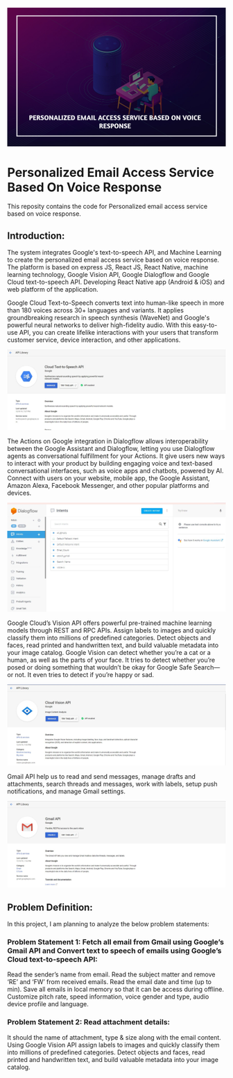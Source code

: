 ![Title-image](https://github.com/nitish1310/Personalized-email-access-service-based-on-voice-response/blob/master/Images/Title-Image.jpg)

# Personalized Email Access Service Based On Voice Response
This reposity contains the code for Personalized email access service based on voice response.

## Introduction:

The system integrates Google's text-to-speech API, and Machine Learning to create the personalized email access service based on voice response. The platform is based on express JS, React JS, React Native, machine learning technology, Google Vision API, Google Dialogflow and Google Cloud text-to-speech API. Developing React Native app (Android & iOS) and web platform of the application.

Google Cloud Text-to-Speech converts text into human-like speech in more than 180 voices across 30+ languages and variants. It applies groundbreaking research in speech synthesis (WaveNet) and Google's powerful neural networks to deliver high-fidelity audio. With this easy-to-use API, you can create lifelike interactions with your users that transform customer service, device interaction, and other applications.

![Google-Text-to-Speech-image](https://github.com/nitish1310/Personalized-email-access-service-based-on-voice-response/blob/master/Images/Google-Text-to-Speech-API.JPG)

The Actions on Google integration in Dialogflow allows interoperability between the Google Assistant and Dialogflow, letting you use Dialogflow agents as conversational fulfillment for your Actions. It give users new ways to interact with your product by building engaging voice and text-based conversational interfaces, such as voice apps and chatbots, powered by AI. Connect with users on your website, mobile app, the Google Assistant, Amazon Alexa, Facebook Messenger, and other popular platforms and devices.

![Dialogflow-image](https://github.com/nitish1310/Personalized-email-access-service-based-on-voice-response/blob/master/Images/Dialogflow.JPG)

Google Cloud’s Vision API offers powerful pre-trained machine learning models through REST and RPC APIs. Assign labels to images and quickly classify them into millions of predefined categories. Detect objects and faces, read printed and handwritten text, and build valuable metadata into your image catalog. Google Vision can detect whether you’re a cat or a human, as well as the parts of your face. It tries to detect whether you’re posed or doing something that wouldn’t be okay for Google Safe Search—or not. It even tries to detect if you’re happy or sad.

![Google-Vision-API-image](https://github.com/nitish1310/Personalized-email-access-service-based-on-voice-response/blob/master/Images/Google-Vision-API.JPG)

Gmail API help us to read and send messages, manage drafts and attachments, search threads and messages, work with labels, setup push notifications, and manage Gmail settings. 

![Gmail-API-image](https://github.com/nitish1310/Personalized-email-access-service-based-on-voice-response/blob/master/Images/Gmail-API.JPG)

## Problem Definition:
In this project, I am planning to analyze the below problem statements:

### Problem Statement 1: Fetch all email from Gmail using Google’s Gmail API and Convert text to speech of emails using Google’s Cloud text-to-speech API:
Read the sender’s name from email. Read the subject matter and remove ‘RE’ and ‘FW’ from received emails. Read the email date and time (up to min). Save all emails in local memory so that it can be access during offline. Customize pitch rate, speed information, voice gender and type, audio device profile and language.

### Problem Statement 2: Read attachment details:
It should the name of attachment, type & size along with the email content. Using Google Vision API assign labels to images and quickly classify them into millions of predefined categories. Detect objects and faces, read printed and handwritten text, and build valuable metadata into your image catalog.








